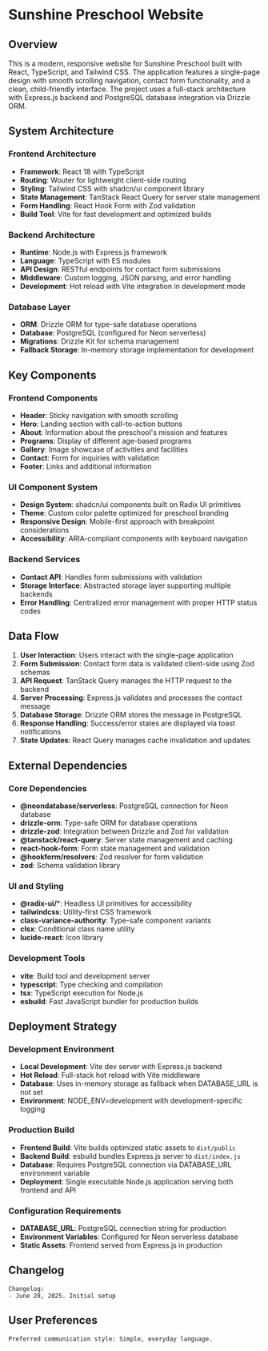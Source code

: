 # Sunshine Preschool Website

## Overview

This is a modern, responsive website for Sunshine Preschool built with React, TypeScript, and Tailwind CSS. The application features a single-page design with smooth scrolling navigation, contact form functionality, and a clean, child-friendly interface. The project uses a full-stack architecture with Express.js backend and PostgreSQL database integration via Drizzle ORM.

## System Architecture

### Frontend Architecture
- **Framework**: React 18 with TypeScript
- **Routing**: Wouter for lightweight client-side routing
- **Styling**: Tailwind CSS with shadcn/ui component library
- **State Management**: TanStack React Query for server state management
- **Form Handling**: React Hook Form with Zod validation
- **Build Tool**: Vite for fast development and optimized builds

### Backend Architecture
- **Runtime**: Node.js with Express.js framework
- **Language**: TypeScript with ES modules
- **API Design**: RESTful endpoints for contact form submissions
- **Middleware**: Custom logging, JSON parsing, and error handling
- **Development**: Hot reload with Vite integration in development mode

### Database Layer
- **ORM**: Drizzle ORM for type-safe database operations
- **Database**: PostgreSQL (configured for Neon serverless)
- **Migrations**: Drizzle Kit for schema management
- **Fallback Storage**: In-memory storage implementation for development

## Key Components

### Frontend Components
- **Header**: Sticky navigation with smooth scrolling
- **Hero**: Landing section with call-to-action buttons
- **About**: Information about the preschool's mission and features
- **Programs**: Display of different age-based programs
- **Gallery**: Image showcase of activities and facilities
- **Contact**: Form for inquiries with validation
- **Footer**: Links and additional information

### UI Component System
- **Design System**: shadcn/ui components built on Radix UI primitives
- **Theme**: Custom color palette optimized for preschool branding
- **Responsive Design**: Mobile-first approach with breakpoint considerations
- **Accessibility**: ARIA-compliant components with keyboard navigation

### Backend Services
- **Contact API**: Handles form submissions with validation
- **Storage Interface**: Abstracted storage layer supporting multiple backends
- **Error Handling**: Centralized error management with proper HTTP status codes

## Data Flow

1. **User Interaction**: Users interact with the single-page application
2. **Form Submission**: Contact form data is validated client-side using Zod schemas
3. **API Request**: TanStack Query manages the HTTP request to the backend
4. **Server Processing**: Express.js validates and processes the contact message
5. **Database Storage**: Drizzle ORM stores the message in PostgreSQL
6. **Response Handling**: Success/error states are displayed via toast notifications
7. **State Updates**: React Query manages cache invalidation and updates

## External Dependencies

### Core Dependencies
- **@neondatabase/serverless**: PostgreSQL connection for Neon database
- **drizzle-orm**: Type-safe ORM for database operations
- **drizzle-zod**: Integration between Drizzle and Zod for validation
- **@tanstack/react-query**: Server state management and caching
- **react-hook-form**: Form state management and validation
- **@hookform/resolvers**: Zod resolver for form validation
- **zod**: Schema validation library

### UI and Styling
- **@radix-ui/***: Headless UI primitives for accessibility
- **tailwindcss**: Utility-first CSS framework
- **class-variance-authority**: Type-safe component variants
- **clsx**: Conditional class name utility
- **lucide-react**: Icon library

### Development Tools
- **vite**: Build tool and development server
- **typescript**: Type checking and compilation
- **tsx**: TypeScript execution for Node.js
- **esbuild**: Fast JavaScript bundler for production builds

## Deployment Strategy

### Development Environment
- **Local Development**: Vite dev server with Express.js backend
- **Hot Reload**: Full-stack hot reload with Vite middleware
- **Database**: Uses in-memory storage as fallback when DATABASE_URL is not set
- **Environment**: NODE_ENV=development with development-specific logging

### Production Build
- **Frontend Build**: Vite builds optimized static assets to `dist/public`
- **Backend Build**: esbuild bundles Express.js server to `dist/index.js`
- **Database**: Requires PostgreSQL connection via DATABASE_URL environment variable
- **Deployment**: Single executable Node.js application serving both frontend and API

### Configuration Requirements
- **DATABASE_URL**: PostgreSQL connection string for production
- **Environment Variables**: Configured for Neon serverless database
- **Static Assets**: Frontend served from Express.js in production

## Changelog

```
Changelog:
- June 28, 2025. Initial setup
```

## User Preferences

```
Preferred communication style: Simple, everyday language.
```